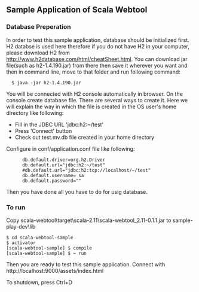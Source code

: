 ## Sample Application of Scala Webtool

### Database Preperation

In order to test this sample application, database should be initialized first.
H2 databse is used here therefore if you do not have H2 in your computer, please download H2 from http://www.h2database.com/html/cheatSheet.html. You can download jar file(such as h2-1.4.190.jar) from there then save it wherever you want and then in command line, move to that folder and run following command: 
```
  $ java -jar h2-1.4.190.jar
```

You will be connected with H2 console automatically in browser. On the console create database file. There are several ways to create it. Here we will explain the way in which the file is created in the OS user's home directory like following:
   - Fill in the JDBC URL 'jdbc:h2:~/test'
   - Press 'Connect' button
   - Check out test.mv.db file created in your home directory

Configure in conf/application.conf file like following:
```
      db.default.driver=org.h2.Driver
      db.default.url="jdbc:h2:~/test"
      #db.default.url="jdbc:h2:tcp://localhost/~/test"
      db.default.username= sa
      db.default.password=""
```

Then you have done all you have to do for usig database.	  

### To run

Copy scala-webtool\target\scala-2.11\scala-webtool_2.11-0.1.1.jar to sample-play-dev\lib

```
$ cd scala-webtool-sample
$ activator
[scala-webtool-sample] $ compile
[scala-webtool-sample] $ ~ run
```

Then you are ready to test this sample application.
Connect with http://localhost:9000/assets/index.html

To shutdown, press Ctrl+D
